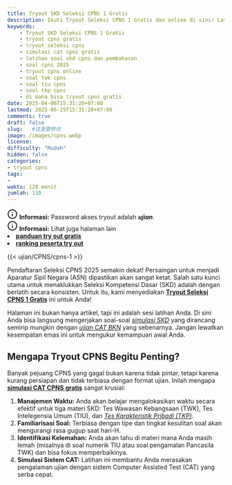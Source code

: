 ```yaml
---
title: Tryout SKD Seleksi CPNS 1 Gratis 
description: Ikuti Tryout Seleksi CPNS 1 Gratis dan online di sini! Latihan soal SKD (TWK, TIU, TKP) terbaru sesuai kisi-kisi BKN. Siapkan dirimu jadi ASN 2025 sekarang.
keywords:
    - Tryout SKD Seleksi CPNS 1 Gratis 
    - tryout cpns gratis
    - tryout seleksi cpns
    - simulasi cat cpns gratis
    - latihan soal skd cpns dan pembahasan
    - soal cpns 2025
    - tryout cpns online
    - soal twk cpns
    - soal tiu cpns
    - soal tkp cpns
    - di mana bisa tryout cpns gratis
date: 2025-04-06T15:31:20+07:00
lastmod: 2025-06-25T15:31:20+07:00
comments: true
draft: false 
slug:   #这里要修改
image: /images/cpns.webp
license: 
difficulty: "Mudah"
hidden: false
categories:
- tryout cpns
tags:
- 
waktu: 120 menit
jumlah: 110  
---
```

<div class="alert alert-info">
  <svg xmlns="http://www.w3.org/2000/svg" width="24" height="24" viewBox="0 0 24 24" fill="none" stroke="currentColor" stroke-width="2" stroke-linecap="round" stroke-linejoin="round" class="feather feather-info"><circle cx="12" cy="12" r="10"></circle><line x1="12" y1="16" x2="12" y2="12"></line>    <line x1="12" y1="8" x2="12.01" y2="8"></line>  </svg>
  <span><strong>Informasi:</strong> Password akses tryout adalah <b><i>ujian</b></i>.</span>
</div>
<div class="alert alert-info">
  <svg xmlns="http://www.w3.org/2000/svg" width="24" height="24" viewBox="0 0 24 24" fill="none" stroke="currentColor" stroke-width="2" stroke-linecap="round" stroke-linejoin="round" class="feather feather-info"><circle cx="12" cy="12" r="10"></circle><line x1="12" y1="16" x2="12" y2="12"></line>    <line x1="12" y1="8" x2="12.01" y2="8"></line>  </svg>
  <span><strong>Informasi:</strong> Lihat juga halaman lain<b> <li><a href="/ujian/cara-ikut-tryout-online-gratis">panduan try out gratis</a></li></b> <b><li><a href="ujian/ranking-peserta-tryout">ranking peserta try out</a></li></b></span>
</div>




{{< ujian/CPNS/cpns-1 >}}

Pendaftaran Seleksi CPNS 2025 semakin dekat! Persaingan untuk menjadi Aparatur Sipil Negara (ASN) dipastikan akan sangat ketat. Salah satu kunci utama untuk menaklukkan Seleksi Kompetensi Dasar (SKD) adalah dengan berlatih secara konsisten. Untuk itu, kami menyediakan **[Tryout Seleksi CPNS 1 Gratis](/ujian/cpns/tryout-cpns-gratis/)** ini untuk Anda!

Halaman ini bukan hanya artikel, tapi ini adalah sesi latihan Anda. Di sini Anda bisa langsung mengerjakan soal-soal *[simulasi SKD](/ujian/cpns/try-out-skd-cpns-gratis/)* yang dirancang semirip mungkin dengan *[ujian CAT BKN](/ujian/)* yang sebenarnya. Jangan lewatkan kesempatan emas ini untuk mengukur kemampuan awal Anda.

## Mengapa Tryout CPNS Begitu Penting?

Banyak pejuang CPNS yang gagal bukan karena tidak pintar, tetapi karena kurang persiapan dan tidak terbiasa dengan format ujian. Inilah mengapa **[simulasi CAT CPNS gratis](/ujian/cpns/tryout-cat-cpns-gratis/)** sangat krusial:

1.  **Manajemen Waktu:** Anda akan belajar mengalokasikan waktu secara efektif untuk tiga materi SKD: Tes Wawasan Kebangsaan (TWK), Tes Intelegensia Umum (TIU), dan *[Tes Karakteristik Pribadi (TKP)](/ujian/cpns/try-out-tkp-gratis/)*.
2.  **Familiarisasi Soal:** Terbiasa dengan tipe dan tingkat kesulitan soal akan mengurangi rasa gugup saat hari-H.
3.  **Identifikasi Kelemahan:** Anda akan tahu di materi mana Anda masih lemah (misalnya di soal numerik TIU atau soal pengamalan Pancasila TWK) dan bisa fokus memperbaikinya.
4.  **Simulasi Sistem CAT:** Latihan ini membantu Anda merasakan pengalaman ujian dengan sistem Computer Assisted Test (CAT) yang serba cepat.

